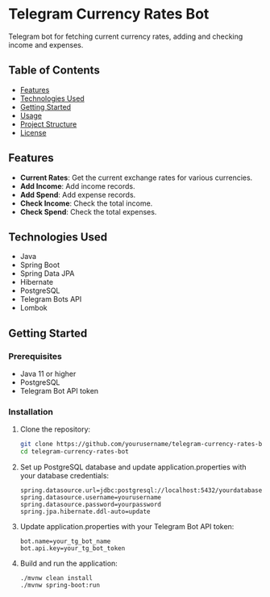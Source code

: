 # Telegram Currency Rates Bot

Telegram bot for fetching current currency rates, adding and checking income and expenses.

## Table of Contents

- [Features](#features)
- [Technologies Used](#technologies-used)
- [Getting Started](#getting-started)
- [Usage](#usage)
- [Project Structure](#project-structure)
- [License](#license)

## Features

- **Current Rates**: Get the current exchange rates for various currencies.
- **Add Income**: Add income records.
- **Add Spend**: Add expense records.
- **Check Income**: Check the total income.
- **Check Spend**: Check the total expenses.

## Technologies Used

- Java
- Spring Boot
- Spring Data JPA
- Hibernate
- PostgreSQL
- Telegram Bots API
- Lombok

## Getting Started

### Prerequisites

- Java 11 or higher
- PostgreSQL
- Telegram Bot API token

### Installation

1. Clone the repository:
   ```bash
   git clone https://github.com/yourusername/telegram-currency-rates-bot.git
   cd telegram-currency-rates-bot

2. Set up PostgreSQL database and update application.properties with your database credentials:
   ```
   spring.datasource.url=jdbc:postgresql://localhost:5432/yourdatabase
   spring.datasource.username=yourusername
   spring.datasource.password=yourpassword
   spring.jpa.hibernate.ddl-auto=update

4. Update application.properties with your Telegram Bot API token:
   ```
   bot.name=your_tg_bot_name
   bot.api.key=your_tg_bot_token

5. Build and run the application:
   ```
   ./mvnw clean install
   ./mvnw spring-boot:run
